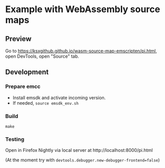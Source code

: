 # Example with WebAssembly source maps

## Preview

Go to https://ksxgithub.github.io/wasm-source-map-emscripten/pi.html, open DevTools, open "Source" tab.

## Development

### Prepare emcc

- Install emsdk and activate incoming version.
- If needed, `source emsdk_env.sh`

### Build

```
make
```

### Testing

Open in Firefox Nightly via local server at http://localhost:8000/pi.html

(At the moment try with `devtools.debugger.new-debugger-frontend=false`)
